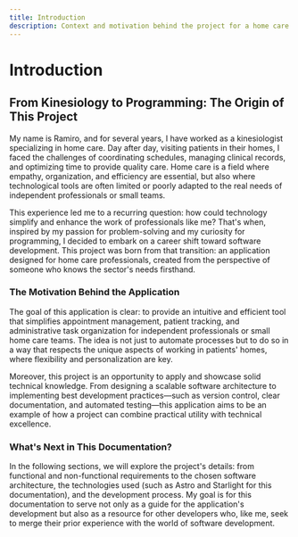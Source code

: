 ```yaml
---
title: Introduction
description: Context and motivation behind the project for a home care application.
---
```


# Introduction

## From Kinesiology to Programming: The Origin of This Project

My name is Ramiro, and for several years, I have worked as a kinesiologist specializing in home care. Day after day, visiting patients in their homes, I faced the challenges of coordinating schedules, managing clinical records, and optimizing time to provide quality care. Home care is a field where empathy, organization, and efficiency are essential, but also where technological tools are often limited or poorly adapted to the real needs of independent professionals or small teams.

This experience led me to a recurring question: how could technology simplify and enhance the work of professionals like me? That's when, inspired by my passion for problem-solving and my curiosity for programming, I decided to embark on a career shift toward software development. This project was born from that transition: an application designed for home care professionals, created from the perspective of someone who knows the sector's needs firsthand.

### The Motivation Behind the Application

The goal of this application is clear: to provide an intuitive and efficient tool that simplifies appointment management, patient tracking, and administrative task organization for independent professionals or small home care teams. The idea is not just to automate processes but to do so in a way that respects the unique aspects of working in patients' homes, where flexibility and personalization are key.

Moreover, this project is an opportunity to apply and showcase solid technical knowledge. From designing a scalable software architecture to implementing best development practices—such as version control, clear documentation, and automated testing—this application aims to be an example of how a project can combine practical utility with technical excellence.

### What's Next in This Documentation?

In the following sections, we will explore the project's details: from functional and non-functional requirements to the chosen software architecture, the technologies used (such as Astro and Starlight for this documentation), and the development process. My goal is for this documentation to serve not only as a guide for the application's development but also as a resource for other developers who, like me, seek to merge their prior experience with the world of software development.

